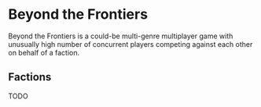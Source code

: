 # Beyond the Frontiers
Beyond the Frontiers is a could-be multi-genre multiplayer game with unusually high number of concurrent players competing against each other on behalf of a faction.

## Factions
TODO